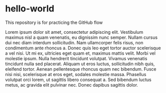 # hello-world
This repository is for practicing the GitHub flow

Lorem ipsum dolor sit amet, consectetur adipiscing elit. Vestibulum maximus nisl a quam venenatis, eu dignissim nunc semper. Nullam cursus dui nec diam interdum sollicitudin. Nam ullamcorper felis risus, non condimentum ante rhoncus a. Donec quis leo eget tortor auctor scelerisque a vel nisi. Ut mi ex, ultricies eget quam et, maximus mattis velit. Morbi vel molestie ipsum. Nulla hendrerit tincidunt volutpat. Vivamus venenatis tincidunt nulla sed placerat. Aliquam ut eros luctus, sollicitudin nibh quis, eleifend tortor. Aenean pellentesque rhoncus quam nec bibendum. Fusce nisi nisi, scelerisque at eros eget, sodales molestie massa. Phasellus volutpat orci lorem, ut sagittis libero consequat a. Sed bibendum luctus metus, ac gravida elit pulvinar nec. Donec dapibus sagittis dolor.
